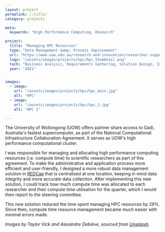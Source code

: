 ```yaml
---
layout: project
permalink: /:title/
category: projects

meta:
  keywords: "High Performance Computing, Research"

project:
  title: "Managing HPC Resources"
  type: "Data Management &amp; Process Improvement"
  url: "https://www.uow.edu.au/research-and-innovation/researcher-support/computing-data-analytics-reporting/research-computing/"
  logo: "/assets/images/projects/hpc/hpc_thumbnail.png"
  tech: "Business Analysis, Requirements Gathering, Solution Design, Implementation, REDCap"
  year: "2021"


images:
  - image:
    url: "/assets/images/projects/hpc/hpc_main.jpg"
    alt: "HPC"
  - image:
    url: "/assets/images/projects/hpc/hpc_2.jpg"
    alt: "HPC 2"

---
```

<p>The University of Wollongong (UOW) offers partner share access to Gadi, Australia's fastest supercomputer, as part of the National Computational Infrastructure Collaboration Agreement. It serves as UOW's high performance computational cluster.</p>

<p>I was responsible for managing and allocating high performance computing resources (i.e. compute time) to scientific researchers as part of this agreement. To make the administrative and application process more efficient and user-friendly, I designed a more robust data management solution in <a href="https://projectredcap.org/software/" target="_blank">REDCap</a> that is centralised at one location, keeping in mind data integrity and more accurate data collection. After implementing this new solution, I could track how much compute time was allocated to each researcher and their compute time utilisation for the quarter, which I would then report to the steering committee.</p>

<p>This new solution reduced the time spent managing HPC resources by 29%. Since then, compute time resource management became much easier with minimal errors made.</p> 

<p><em>Images by Taylor Vick and Alexandre Debiève, sourced from <a href="https://unsplash.com/" target="_blank">Unsplash</a>.</em></p>